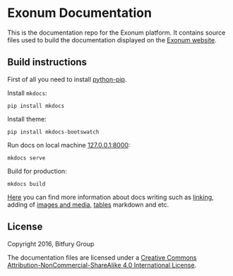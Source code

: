 # Exonum Documentation

This is the documentation repo for the Exonum platform. It contains 
source files used to build the documentation displayed 
on the [Exonum website](http://exonum.com/).

## Build instructions

First of all you need to install [python-pip](https://pip.readthedocs.io/en/stable/installing/).

Install `mkdocs`:

```
pip install mkdocs
```

Install theme:

```
pip install mkdocs-bootswatch
```

Run docs on local machine [127.0.0.1:8000](http://127.0.0.1:8000):

```
mkdocs serve
```

Build for production:

```
mkdocs build
```

[Here](http://www.mkdocs.org/user-guide/writing-your-docs/) you can find more information about docs writing such as [linking](http://www.mkdocs.org/user-guide/writing-your-docs/#linking-documents), adding of [images and media](http://www.mkdocs.org/user-guide/writing-your-docs/#images-and-media), [tables](http://www.mkdocs.org/user-guide/writing-your-docs/#tables) markdown and etc.

## License

Copyright 2016, Bitfury Group

The documentation files are licensed under a 
[Creative Commons Attribution-NonCommercial-ShareAlike 4.0 International License](http://creativecommons.org/licenses/by-nc-sa/4.0/).